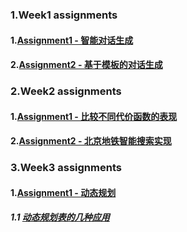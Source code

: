 ### 1.Week1 assignments
#### 1.[Assignment1 - 智能对话生成](.\Week_01_0630\assignments\assignment_01\Assignment-01.ipynb)
#### 2.[Assignment2 - 基于模板的对话生成](.、Week_01_0630/assignments/assignment_02/assignment-01-optional-pattern-match.ipynb)
### 2.Week2 assignments
#### 1.[Assignment1 - 比较不同代价函数的表现](./Week_02_0706/Assignment/Assignment-02.ipynb)
#### 2.[Assignment2 - 北京地铁智能搜索实现](./Week_02_0706/Assignment/metro_path_assignment.ipynb)
### 3.Week3 assignments
#### 1.[Assignment1 - 动态规划](./Week_03_0713/Assignment/Assignment-03.ipynb)
##### 1.1 [动态规划表的几种应用](./Week_03_0713/Assignment/dynamic_programming.ipynb)






